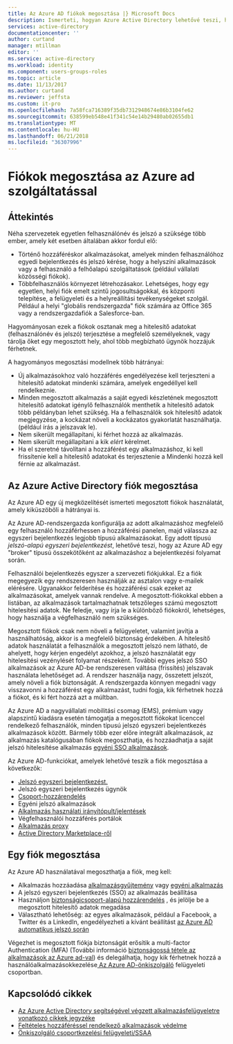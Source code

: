 ```yaml
---
title: Az Azure AD fiókok megosztása |} Microsoft Docs
description: Ismerteti, hogyan Azure Active Directory lehetővé teszi, hogy a szervezetek biztonságosan megosztani a fiókok a helyszíni alkalmazások és a fogyasztói felhőszolgáltatások.
services: active-directory
documentationcenter: ''
author: curtand
manager: mtillman
editor: ''
ms.service: active-directory
ms.workload: identity
ms.component: users-groups-roles
ms.topic: article
ms.date: 11/13/2017
ms.author: curtand
ms.reviewer: jeffsta
ms.custom: it-pro
ms.openlocfilehash: 7a58fca716389f35db7312948674e86b3104fe62
ms.sourcegitcommit: 638599eb548e41f341c54e14b29480ab02655db1
ms.translationtype: MT
ms.contentlocale: hu-HU
ms.lasthandoff: 06/21/2018
ms.locfileid: "36307996"
---
```

# <a name="sharing-accounts-with-azure-ad"></a>Fiókok megosztása az Azure ad szolgáltatással
## <a name="overview"></a>Áttekintés
Néha szervezetek egyetlen felhasználónév és jelszó a szüksége több ember, amely két esetben általában akkor fordul elő:

* Történő hozzáféréskor alkalmazásokat, amelyek minden felhasználóhoz egyedi bejelentkezés és jelszó kérése, hogy a helyszíni alkalmazások vagy a felhasználó a felhőalapú szolgáltatások (például vállalati közösségi fiókok).
* Többfelhasználós környezet létrehozásakor. Lehetséges, hogy egy egyetlen, helyi fiók emelt szintű jogosultságokkal, és központi telepítése, a felügyeleti és a helyreállítási tevékenységeket szolgál. Például a helyi "globális rendszergazda" fiók számára az Office 365 vagy a rendszergazdafiók a Salesforce-ban.

Hagyományosan ezek a fiókok osztanak meg a hitelesítő adatokat (felhasználónév és jelszó) terjesztése a megfelelő személyeknek, vagy tárolja őket egy megosztott hely, ahol több megbízható ügynök hozzájuk férhetnek.

A hagyományos megosztási modellnek több hátrányai:

* Új alkalmazásokhoz való hozzáférés engedélyezése kell terjeszteni a hitelesítő adatokat mindenki számára, amelyek engedéllyel kell rendelkeznie.
* Minden megosztott alkalmazás a saját egyedi készletének megosztott hitelesítő adatokat igénylő felhasználók menthetik a hitelesítő adatok több példányban lehet szükség. Ha a felhasználók sok hitelesítő adatok megjegyzése, a kockázat növeli a kockázatos gyakorlatát használhatja. (például írás a jelszavak le).
* Nem sikerült megállapítani, ki férhet hozzá az alkalmazás.
* Nem sikerült megállapítani a kik *elért* kérelmet.
* Ha el szeretné távolítani a hozzáférést egy alkalmazáshoz, ki kell frissítenie kell a hitelesítő adatokat és terjesztenie a Mindenki hozzá kell férnie az alkalmazást.

## <a name="azure-active-directory-account-sharing"></a>Az Azure Active Directory fiók megosztása
Az Azure AD egy új megközelítését ismerteti megosztott fiókok használatát, amely kiküszöböli a hátrányai is.

Az Azure AD-rendszergazda konfigurálja az adott alkalmazáshoz megfelelő egy felhasználó hozzáférhessen a hozzáférési panelen, majd válassza az egyszeri bejelentkezés legjobb típusú alkalmazásokat. Egy adott típusú *jelszó-alapú egyszeri bejelentkezést*, lehetővé teszi, hogy az Azure AD egy "broker" típusú összekötőként az alkalmazáshoz a bejelentkezési folyamat során.

Felhasználói bejelentkezés egyszer a szervezeti fiókjukkal. Ez a fiók megegyezik egy rendszeresen használják az asztalon vagy e-mailek elérésére. Ugyanakkor felderítése és hozzáférési csak ezeket az alkalmazásokat, amelyek vannak rendelve. A megosztott-fiókokkal ebben a listában, az alkalmazások tartalmazhatnak tetszőleges számú megosztott hitelesítési adatok. Ne feledje, vagy írja le a különböző fiókokról, lehetséges, hogy használja a végfelhasználó nem szükséges.

Megosztott fiókok csak nem növeli a felügyeletet, valamint javítja a használhatóság, akkor is a megfelelő biztonság érdekében. A hitelesítő adatok használatát a felhasználók a megosztott jelszó nem látható, de ahelyett, hogy kérjen engedélyt azokhoz, a jelszó használatát egy hitelesítési vezénylését folyamat részeként. További egyes jelszó SSO alkalmazások az Azure AD-be rendszeresen váltása (frissítés) jelszavak használata lehetőséget ad. A rendszer használja nagy, összetett jelszót, amely növeli a fiók biztonságát. A rendszergazda könnyen megadni vagy visszavonni a hozzáférést egy alkalmazást, tudni fogja, kik férhetnek hozzá a fiókot, és ki fért hozzá azt a múltban.

Az Azure AD a nagyvállalati mobilitási csomag (EMS), prémium vagy alapszintű kiadásra esetén támogatja a megosztott fiókokat licenccel rendelkező felhasználók, minden típusú jelszó egyszeri bejelentkezés alkalmazások között. Bármely több ezer előre integrált alkalmazások, az alkalmazás katalógusában fiókok megoszthatja, és hozzáadhatja a saját jelszó hitelesítése alkalmazás [egyéni SSO alkalmazások](manage-apps/configure-single-sign-on-portal.md).

Az Azure AD-funkciókat, amelyek lehetővé teszik a fiók megosztása a következők:

* [Jelszó egyszeri bejelentkezést.](manage-apps/what-is-single-sign-on.md#password-based-single-sign-on)
* Jelszó egyszeri bejelentkezés ügynök
* [Csoport-hozzárendelés](active-directory-accessmanagement-self-service-group-management.md)
* Egyéni jelszó alkalmazások
* [Alkalmazás használati irányítópult/jelentések](active-directory-passwords-get-insights.md)
* Végfelhasználói hozzáférés portálok
* [Alkalmazás proxy](manage-apps/application-proxy.md)
* [Active Directory Marketplace-ről](https://azure.microsoft.com/marketplace/active-directory/all/)

## <a name="sharing-an-account"></a>Egy fiók megosztása
Az Azure AD használatával megoszthatja a fiók, meg kell:

* Alkalmazás hozzáadása [alkalmazásgyűjtemény](https://azure.microsoft.com/marketplace/active-directory/) vagy [egyéni alkalmazás](https://cloudblogs.microsoft.com/enterprisemobility/2015/06/17/bring-your-own-app-with-azure-ad-self-service-saml-configuration-now-in-preview/)
* A jelszó egyszeri bejelentkezés (SSO) az alkalmazás beállítása
* Használjon [biztonságicsoport-alapú hozzárendelés](active-directory-accessmanagement-group-saasapps.md) , és jelölje be a megosztott hitelesítő adatok megadása
* Választható lehetőség: az egyes alkalmazások, például a Facebook, a Twitter és a LinkedIn, engedélyezheti a kívánt beállítást [az Azure AD automatikus jelszó során](https://cloudblogs.microsoft.com/enterprisemobility/2015/02/20/azure-ad-automated-password-roll-over-for-facebook-twitter-and-linkedin-now-in-preview/)

Végezhet is megosztott fiókja biztonságát erősítik a multi-factor Authentication (MFA) (További információ [biztonságossá tétele az alkalmazások az Azure ad-val](authentication/concept-mfa-whichversion.md)) és delegálhatja, hogy kik férhetnek hozzá a használóalkalmazásokkezelése[ Az Azure AD-önkiszolgáló](active-directory-accessmanagement-self-service-group-management.md) felügyeleti csoportban.

## <a name="related-articles"></a>Kapcsolódó cikkek
* [Az Azure Active Directory segítségével végzett alkalmazásfelügyeletre vonatkozó cikkek jegyzéke](active-directory-apps-index.md)
* [Feltételes hozzáféréssel rendelkező alkalmazások védelme](active-directory-conditional-access-azure-portal.md)
* [Önkiszolgáló csoportkezelési felügyeleti/SSAA](active-directory-accessmanagement-self-service-group-management.md)

